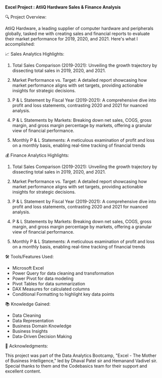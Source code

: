 **Excel Project : AtliQ Hardware Sales & Finance Analysis** 

🔍 Project Overview:

AtliQ Hardware, a leading supplier of computer hardware and peripherals globally, tasked me with creating sales and financial reports to evaluate their market performance for 2019, 2020, and 2021. Here's what I accomplished:

📈 Sales Analytics Highlights:

1. Total Sales Comparison (2019-2021):
 Unveiling the growth trajectory by dissecting total sales in 2019, 2020, and 2021.

2. Market Performance vs. Target:
 A detailed report showcasing how market performance aligns with set targets, providing actionable insights for strategic decisions.

3. P & L Statement by Fiscal Year (2019-2021):
 A comprehensive dive into profit and loss statements, contrasting 2020 and 2021 for nuanced analysis.

4. P & L Statements by Markets:
 Breaking down net sales, COGS, gross margin, and gross margin percentage by markets, offering a granular view of financial performance.

5. Monthly P & L Statements:
 A meticulous examination of profit and loss on a monthly basis, enabling real-time tracking of financial trends

💰 Finance Analytics Highlights:

1. Total Sales Comparison (2019-2021):
 Unveiling the growth trajectory by dissecting total sales in 2019, 2020, and 2021.

2. Market Performance vs. Target:
 A detailed report showcasing how market performance aligns with set targets, providing actionable insights for strategic decisions.

3. P & L Statement by Fiscal Year (2019-2021):
 A comprehensive dive into profit and loss statements, contrasting 2020 and 2021 for nuanced analysis.

4. P & L Statements by Markets:
 Breaking down net sales, COGS, gross margin, and gross margin percentage by markets, offering a granular view of financial performance.

5. Monthly P & L Statements:
 A meticulous examination of profit and loss on a monthly basis, enabling real-time tracking of financial trends

🛠️ Tools/Features Used:
- Microsoft Excel
- Power Query for data cleaning and transformation
- Power Pivot for data modeling
- Pivot Tables for data summarization
- DAX Measures for calculated columns
- Conditional Formatting to highlight key data points

📚 Knowledge Gained:
- Data Cleaning
- Data Representation
- Business Domain Knowledge
- Business Insights
- Data-Driven Decision Making

👏 Acknowledgments: 

This project was part of the Data Analytics Bootcamp, "Excel - The Mother of Business Intelligence," led by Dhaval Patel sir and Hemanand Vadivel sir. Special thanks to them and the Codebasics team for their support and excellent content.
 
